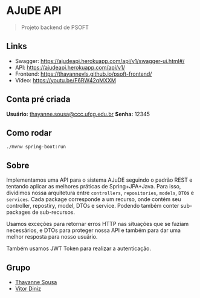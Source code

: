 # AJuDE API
> Projeto backend de PSOFT

## Links
- Swagger: https://ajudeapi.herokuapp.com/api/v1/swagger-ui.html#/
- API: https://ajudeapi.herokuapp.com/api/v1/
- Frontend: https://thayannevls.github.io/psoft-frontend/
- Vídeo: https://youtu.be/F6RW42qMXXM

## Conta pré criada

**Usuário:** thayanne.sousa@ccc.ufcg.edu.br
**Senha:** 12345

## Como rodar

`./mvnw spring-boot:run`

## Sobre

Implementamos uma API para o sistema AJuDE seguindo o padrão REST e tentando aplicar as melhores práticas de Spring+JPA+Java. Para isso, dividimos nossa arquitetura entre `controllers`, `repositories`, `models`, `DTO`s e `services`. Cada package corresponde a um recurso, onde contém seu controller, repostiry, model, DTOs e service. Podendo também conter sub-packages de sub-recursos.

Usamos exceções para retornar erros HTTP nas situações que se faziam necessários, e DTOs para proteger nossa API e também para dar uma melhor resposta para nosso usuário.

Também usamos JWT Token para realizar a autenticação.

## Grupo

- [Thayanne Sousa](https://github.com/thayannevls)
- [Vitor Diniz](https://github.com/vitorbdiniz)
